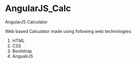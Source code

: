 # AngularJS_Calc
AngularJS Calculator

Web based Calculator made using following web technologies:
  1. HTML
  2. CSS
  3. Bootstrap
  4. AngualrJS

